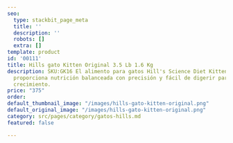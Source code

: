 ```yaml
---
seo:
  type: stackbit_page_meta
  title: ''
  description: ''
  robots: []
  extra: []
template: product
id: '00111'
title: Hills gato Kitten Original 3.5 Lb 1.6 Kg
description: SKU:GK16 El alimento para gatos Hill's Science Diet Kitten Healthy Development
  proporciona nutrición balanceada con precisión y fácil de digerir para gatitos en
  crecimiento.
price: "375"
order: 
default_thumbnail_image: "/images/hills-gato-kitten-original.png"
default_original_image: "/images/hills-gato-kitten-original.png"
category: src/pages/category/gatos-hills.md
featured: false

---
```

